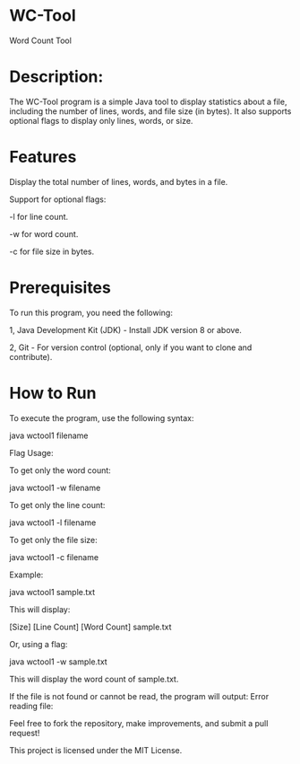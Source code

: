 # WC-Tool 
Word Count Tool

# Description: 
The WC-Tool program is a simple Java tool to display statistics about a file, including the number of lines, words, and file size (in bytes). It also supports optional flags to display only lines, words, or size.

# Features

Display the total number of lines, words, and bytes in a file. 

Support for optional flags: 

-l for line count. 

-w for word count. 

-c for file size in bytes.

# Prerequisites

To run this program, you need the following: 

1, Java Development Kit (JDK) - Install JDK version 8 or above. 

2, Git - For version control (optional, only if you want to clone and contribute).

# How to Run
To execute the program, use the following syntax:

java wctool1 filename

Flag Usage:

To get only the word count:

java wctool1 -w filename

To get only the line count:

java wctool1 -l filename

To get only the file size:

java wctool1 -c filename

Example:

java wctool1 sample.txt

This will display:

[Size] [Line Count] [Word Count] sample.txt

Or, using a flag:

java wctool1 -w sample.txt

This will display the word count of sample.txt.

If the file is not found or cannot be read, the program will output:
Error reading file: <error message>

Feel free to fork the repository, make improvements, and submit a pull request! 

This project is licensed under the MIT License.

